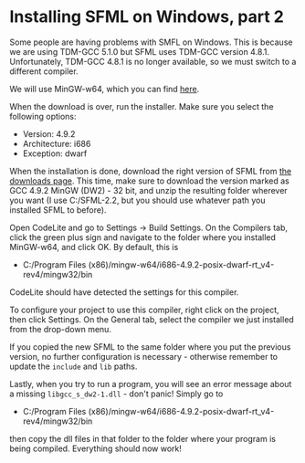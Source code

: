 # Installing SFML on Windows, part 2

Some people are having problems with SMFL on Windows. This is because we are using TDM-GCC 5.1.0 but SFML uses TDM-GCC version 4.8.1. 
Unfortunately, TDM-GCC 4.8.1 is no longer available, so we must switch to a different compiler.

We will use MinGW-w64, which you can find [here](https://sourceforge.net/projects/mingw-w64/files/Toolchains%20targetting%20Win32/Personal%20Builds/mingw-builds/installer/mingw-w64-install.exe/download).

When the download is over, run the installer. Make sure you select the following options:

* Version: 4.9.2
* Architecture: i686
* Exception: dwarf

When the installation is done, download the right version of SFML from [the downloads page](https://www.sfml-dev.org/download/sfml/2.2/). This time,
make sure to download the version marked as GCC 4.9.2 MinGW (DW2) - 32 bit, and unzip the resulting folder wherever you want (I use C:/SFML-2.2, but you
should use whatever path you installed SFML to before).

Open CodeLite and go to Settings -> Build Settings. On the Compilers tab, click the green plus sign and navigate to the folder where you installed MinGW-w64,
and click OK.
By default, this is

* C:/Program Files (x86)/mingw-w64/i686-4.9.2-posix-dwarf-rt_v4-rev4/mingw32/bin

CodeLite should have detected the settings for this compiler.

To configure your project to use this compiler, right click on the project, then click Settings. On the General tab, select the compiler we just installed from
the drop-down menu.

If you copied the new SFML to the same folder where you put the previous version, no further configuration is necessary - otherwise remember to update the
`include` and `lib` paths.

Lastly, when you try to run a program, you will see an error message about a missing `libgcc_s_dw2-1.dll` - don't panic! Simply go to

* C:/Program Files (x86)/mingw-w64/i686-4.9.2-posix-dwarf-rt_v4-rev4/mingw32/bin

then copy the dll files in that folder to the folder where your program is being compiled. Everything should now work!
